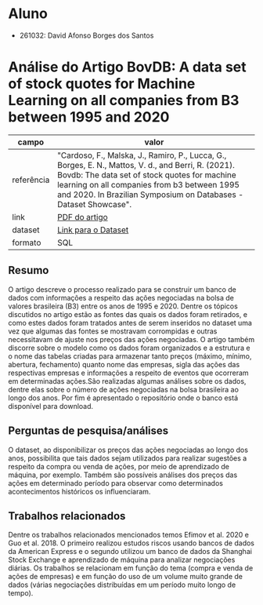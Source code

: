 # Aluno 
 * 261032: David Afonso Borges dos Santos
# Análise do Artigo BovDB: A data set of stock quotes for Machine Learning on all companies from B3 between 1995 and 2020

| campo | valor |
|------------|-----------------|
| referência | "Cardoso, F., Malska, J., Ramiro, P., Lucca, G., Borges, E. N., Mattos, V. d., and Berri, R. (2021). Bovdb: The data set of stock quotes for machine learning on all companies from b3 between 1995 and 2020. In Brazilian Symposium on Databases - Dataset Showcase". |
| link       | [PDF do artigo](https://drive.google.com/file/d/1-x_TZMxAeGzfHS7Oq-h5cc1uj1zkWdHy/view) |
| dataset | [Link para o Dataset](https://github.com/Ginfofinance/BovDBrepository) |
| formato | SQL                                                                    |

## Resumo

O artigo descreve o processo realizado para se construir um banco de dados com informações a respeito das ações negociadas na bolsa de valores brasileira (B3) entre os anos de 1995 e 2020. Dentre os tópicos discutidos no artigo estão as fontes das quais os dados foram retirados, e como estes dados foram tratados antes de serem inseridos no dataset uma vez que algumas das fontes se mostravam corrompidas e outras necessitavam de ajuste nos preços das ações negociadas. O artigo também discorre sobre o modelo como os dados foram organizados e a estrutura e o nome das tabelas criadas para armazenar tanto preços (máximo, mínimo, abertura, fechamento) quanto nome das empresas, sigla das ações das respectivas empresas e informações a respeito de eventos que ocorreram em determinadas ações.São realizadas algumas análises sobre os dados, dentre elas sobre o número de ações negociadas na bolsa brasileira ao longo dos anos. Por fim é apresentado o repositório onde o banco está disponível para download.

## Perguntas de pesquisa/análises

O dataset, ao disponibilizar os preços das ações negociadas ao longo dos anos, possibilita que tais dados sejam utilizados para realizar sugestões a respeito da compra ou venda de ações, por meio de aprendizado de máquina, por exemplo. Também são possíveis análises dos preços das ações em determinado período para observar como determinados acontecimentos históricos os influenciaram.

## Trabalhos relacionados 

Dentre os trabalhos relacionados mencionados temos Efimov et al. 2020 e Guo et al. 2018. O primeiro realizou estudos riscos usando bancos de dados da American Express e o segundo utilizou um banco de dados da Shanghai Stock Exchange e aprendizado de máquina para analizar negociações diárias. Os trabalhos se relacionam em função do tema (compra e venda de ações de empresas) e em função do uso de um volume muito grande de dados (várias negociações distribuídas em um período muito longo de tempo).
